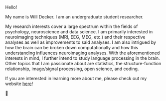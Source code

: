Hello!

My name is Will Decker. I am an undergraduate student researcher.

My research interests cover a large spectrum within the fields of psychology, neuroscience and data science. I am primarily interested in neuroimaging techniques (MRI, EEG, MEG, etc.) and their respective analyses as well as improvements to said analyses. I am also intrigued by how the brain can be broken down computationally and how this understanding influences neuroimaging analyses. With the aforementioned interests in mind, I further intend to study language processing in the brain. Other topics that I am passionate about are statistics, the structure-function relationship, image/signal processing, open science, and coding.

If you are interested in learning more about me, please check out my website [here](https://www.jwilldecker.com)!

:brain:
